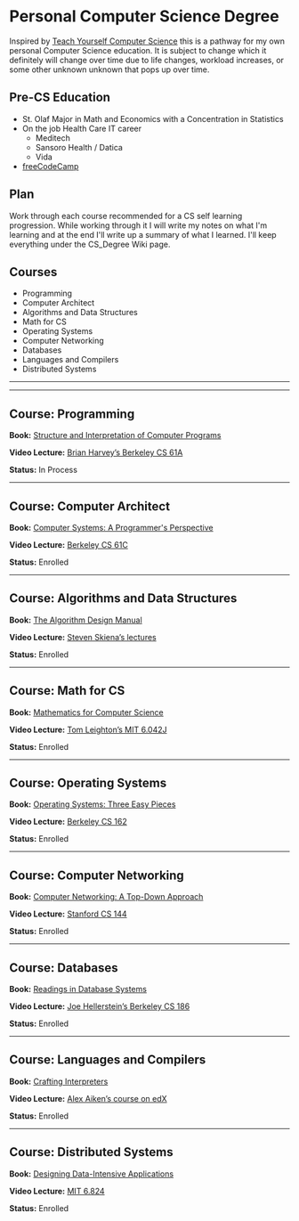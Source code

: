 # Personal Computer Science Degree
Inspired by [Teach Yourself Computer Science](https://teachyourselfcs.com/) this is a pathway for my own personal Computer Science education. It is subject to change which it definitely will change over time due to life changes, workload increases, or some other unknown unknown that pops up over time.

## Pre-CS Education
- St. Olaf Major in Math and Economics with a Concentration in Statistics
- On the job Health Care IT career
    - Meditech
    - Sansoro Health / Datica
    - Vida
- [freeCodeCamp](https://www.freecodecamp.org/)

## Plan
Work through each course recommended for a CS self learning progression. While working through it I will write my notes on what I'm learning and at the end I'll write up a summary of what I learned. I'll keep everything under the CS_Degree Wiki page.

## Courses
- Programming
- Computer Architect
- Algorithms and Data Structures
- Math for CS
- Operating Systems
- Computer Networking
- Databases
- Languages and Compilers
- Distributed Systems

-----
-----

## Course: Programming
**Book:** [Structure and Interpretation of Computer Programs](amazon.com/dp/0262510871?tag=duckduckgo-d-20&linkCode=osi&th=1&psc=1)

**Video Lecture:** [Brian Harvey’s Berkeley CS 61A](https://www.youtube.com/watch?v=4leZ1Ca4f0g)

**Status:** In Process

--------

## Course: Computer Architect
**Book:** [Computer Systems: A Programmer's Perspective](https://www.amazon.com/Computer-Systems-Programmers-Perspective-3rd/dp/013409266X)

**Video Lecture:** [Berkeley CS 61C](https://www.youtube.com/watch?v=9y_sUqHeyy8&list=PLhMnuBfGeCDM8pXLpqib90mDFJI-e1lpk)

**Status:** Enrolled

--------

## Course: Algorithms and Data Structures
**Book:** [The Algorithm Design Manual](https://www.amazon.com/Algorithm-Design-Manual-Steven-Skiena-ebook/dp/B00B8139Z8/ref=sr_1_1_sspa?dchild=1&keywords=The+Algorithm+Design+Manual&qid=1592850708&s=books&sr=1-1-spons&psc=1&spLa=ZW5jcnlwdGVkUXVhbGlmaWVyPUEzMDJDOTZHUUFZN1E5JmVuY3J5cHRlZElkPUEwOTk2OTgzWFhCUlNFRU5KQUJWJmVuY3J5cHRlZEFkSWQ9QTA0ODMyNDQzNzJJUUFWMEVaT0ZCJndpZGdldE5hbWU9c3BfYXRmJmFjdGlvbj1jbGlja1JlZGlyZWN0JmRvTm90TG9nQ2xpY2s9dHJ1ZQ==)

**Video Lecture:** [Steven Skiena’s lectures](https://www.youtube.com/watch?v=A2bFN3MyNDA&list=PLOtl7M3yp-DX32N0fVIyvn7ipWKNGmwpp)

**Status:** Enrolled

--------

## Course: Math for CS
**Book:** [Mathematics for Computer Science](https://www.amazon.com/Mathematics-Computer-Science-Eric-Lehman/dp/1680921223/ref=sr_1_3?dchild=1&keywords=Mathematics+for+Computer+Science&qid=1592868089&s=books&sr=1-3)

**Video Lecture:** [Tom Leighton’s MIT 6.042J](https://www.youtube.com/watch?v=L3LMbpZIKhQ&list=PLB7540DEDD482705B)

**Status:** Enrolled

--------

## Course: Operating Systems
**Book:** [Operating Systems: Three Easy Pieces](https://www.amazon.com/Operating-Systems-Three-Easy-Pieces/dp/198508659X/ref=sr_1_1?dchild=1&keywords=Operating+Systems%3A+Three+Easy+Pieces&qid=1592868155&s=books&sr=1-1)

**Video Lecture:** [Berkeley CS 162](https://www.youtube.com/watch?v=itfEcA3TXq4&list=PLIMsSuI81pxq7c91oQMpmXgmGICbuDA_c)

**Status:** Enrolled

--------

## Course: Computer Networking
**Book:** [Computer Networking: A Top-Down Approach](https://www.amazon.com/Computer-Networking-Top-Down-Approach-7th/dp/0133594149/ref=sr_1_3?dchild=1&keywords=Computer+Networking%3A+A+Top-Down+Approach&qid=1592868216&s=books&sr=1-3)

**Video Lecture:** [Stanford CS 144](https://www.youtube.com/watch?v=nh970YyKRDA&list=PLvFG2xYBrYAQCyz4Wx3NPoYJOFjvU7g2Z)

**Status:** Enrolled

--------

## Course: Databases
**Book:** [Readings in Database Systems](https://www.amazon.com/Readings-Database-Systems-MIT-Press/dp/0262693143/ref=sr_1_1?dchild=1&keywords=Readings+in+Database+Systems&qid=1592868276&s=books&sr=1-1)

**Video Lecture:** [Joe Hellerstein’s Berkeley CS 186](https://www.youtube.com/watch?v=j-iq40QBJy8&list=PLYp4IGUhNFmw8USiYMJvCUjZe79fvyYge)

**Status:** Enrolled

--------

## Course: Languages and Compilers
**Book:** [Crafting Interpreters](https://craftinginterpreters.com/)

**Video Lecture:** [Alex Aiken’s course on edX](https://www.youtube.com/watch?v=sm0QQO-WZlM)

**Status:** Enrolled

--------

## Course: Distributed Systems
**Book:** [Designing Data-Intensive Applications](https://www.amazon.com/Designing-Data-Intensive-Applications-Reliable-Maintainable/dp/1449373321/ref=sr_1_1?dchild=1&keywords=Designing+Data-Intensive+Applications+by+Martin+Kleppmann&qid=1592869271&s=books&sr=1-1)

**Video Lecture:** [MIT 6.824](https://www.youtube.com/channel/UC_7WrbZTCODu1o_kfUMq88g)

**Status:** Enrolled

